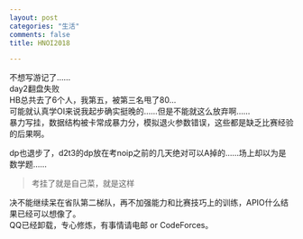 ```yaml
---
layout: post
categories: "生活"
comments: false
title: HNOI2018

---
```


<p>不想写游记了……<br>
day2翻盘失败<br>
HB总共去了6个人，我第五，被第三名甩了80…<br>
可能就认真学OI来说我起步确实挺晚的……但是不能就这么放弃啊……<br>
暴力写挂，数据结构被卡常成暴力分，模拟退火参数错误，这些都是缺乏比赛经验的后果啊。</p>
dp也退步了，d2t3的dp放在考noip之前的几天绝对可以A掉的……场上却以为是数学题……<br>

> 考挂了就是自己菜，就是这样

<p>决不能继续呆在省队第二梯队，再不加强能力和比赛技巧上的训练，APIO什么结果已经可以想像了。<br>
QQ已经卸载，专心修炼，有事情请电邮 or CodeForces。</p>

